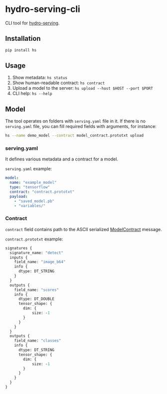 # hydro-serving-cli

CLI tool for [hydro-serving](https://github.com/Hydrospheredata/hydro-serving).

## Installation

```bash
pip install hs
```

## Usage

1. Show metadata: `hs status`
2. Show human-readable contract: `hs contract`
3. Upload a model to the server: `hs upload --host $HOST --port $PORT`
4. CLI help: `hs --help`

## Model

The tool operates on folders with `serving.yaml` file in it. If there is no `serving.yaml` file, you can fill required fields with arguments, for instance:

```bash
hs --name demo_model --contract model_contract.prototxt upload
```

### serving.yaml

It defines various metadata and a contract for a model.

`serving.yaml` example:

```yaml
model:
  name: "example_model"
  type: "tensorflow"
  contract: "contract.prototxt"
  payload:
    - "saved_model.pb"
    - "variables/"
```

### Contract

`contract` field contains path to the ASCII serialized [ModelContract](https://github.com/Hydrospheredata/hydro-serving-protos/blob/master/src/hydro_serving_grpc/contract/model_contract.proto) message.

`contract.prototxt` example:

```proto
signatures {
  signature_name: "detect"
  inputs {
    field_name: "image_b64"
    info {
      dtype: DT_STRING
    }
  }
  outputs {
    field_name: "scores"
    info {
      dtype: DT_DOUBLE
      tensor_shape: {
        dim: {
            size: -1
        }
      }
    }
  }
  outputs {
    field_name: "classes"
    info {
      dtype: DT_STRING
      tensor_shape: {
        dim: {
            size: -1
        }
      }
    }
  }
}
```
